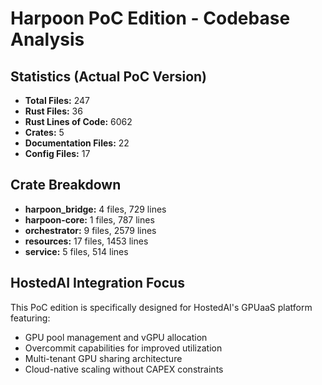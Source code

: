# Harpoon PoC Edition - Codebase Analysis

## Statistics (Actual PoC Version)
- **Total Files:**      247
- **Rust Files:**       36
- **Rust Lines of Code:** 6062
- **Crates:**        5
- **Documentation Files:**       22
- **Config Files:**       17

## Crate Breakdown
- **harpoon_bridge:**        4 files, 729 lines
- **harpoon-core:**        1 files, 787 lines
- **orchestrator:**        9 files, 2579 lines
- **resources:**       17 files, 1453 lines
- **service:**        5 files, 514 lines

## HostedAI Integration Focus
This PoC edition is specifically designed for HostedAI's GPUaaS platform featuring:
- GPU pool management and vGPU allocation
- Overcommit capabilities for improved utilization
- Multi-tenant GPU sharing architecture
- Cloud-native scaling without CAPEX constraints

